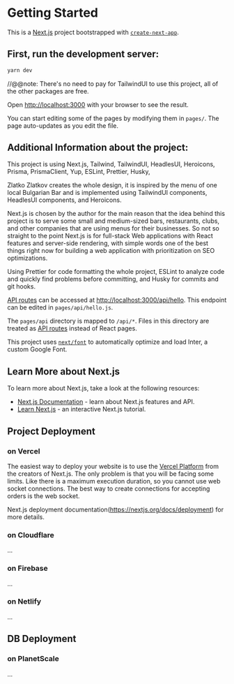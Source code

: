 # Getting Started

This is a [Next.js](https://nextjs.org/) project bootstrapped with [`create-next-app`](https://github.com/vercel/next.js/tree/canary/packages/create-next-app).

## First, run the development server:

```bash
yarn dev
```

//@@note: There's no need to pay for TailwindUI to use this project, all of the other packages are free.

Open [http://localhost:3000](http://localhost:3000) with your browser to see the result.

You can start editing some of the pages by modifying them in `pages/`. The page auto-updates as you edit the file.

## Additional Information about the project:

This project is using Next.js, Tailwind, TailwindUI, HeadlesUI, Heroicons, Prisma, PrismaClient, Yup, ESLint, Prettier, Husky,

Zlatko Zlatkov creates the whole design, it is inspired by the menu of one local Bulgarian Bar and is implemented using TailwindUI components, HeadlesUI components, and Heroicons.

Next.js is chosen by the author for the main reason that the idea behind this project is to serve some small and medium-sized bars, restaurants, clubs, and other companies that are using menus for their businesses. So not so straight to the point Next.js is for full-stack Web applications with React features and server-side rendering, with simple words one of the best things right now for building a web application with prioritization on SEO optimizations.

Using Prettier for code formatting the whole project, ESLint to analyze code and quickly find problems before committing, and Husky for commits and git hooks.

[API routes](https://nextjs.org/docs/api-routes/introduction) can be accessed at [http://localhost:3000/api/hello](http://localhost:3000/api/hello). This endpoint can be edited in `pages/api/hello.js`.

The `pages/api` directory is mapped to `/api/*`. Files in this directory are treated as [API routes](https://nextjs.org/docs/api-routes/introduction) instead of React pages.

This project uses [`next/font`](https://nextjs.org/docs/basic-features/font-optimization) to automatically optimize and load Inter, a custom Google Font.

## Learn More about Next.js

To learn more about Next.js, take a look at the following resources:

- [Next.js Documentation](https://nextjs.org/docs) - learn about Next.js features and API.
- [Learn Next.js](https://nextjs.org/learn) - an interactive Next.js tutorial.

## Project Deployment

### on Vercel

The easiest way to deploy your website is to use the [Vercel Platform](https://vercel.com/new?utm_medium=default-template&filter=next.js&utm_source=create-next-app&utm_campaign=create-next-app-readme) from the creators of Next.js. The only problem is that you will be facing some limits. Like there is a maximum execution duration, so you cannot use web socket connections. The best way to create connections for accepting orders is the web socket.

Next.js deployment documentation(https://nextjs.org/docs/deployment) for more details.

### on Cloudflare

...

### on Firebase

...

### on Netlify

...

## DB Deployment

### on PlanetScale

...
